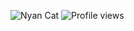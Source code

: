 ![Nyan Cat](https://upload.wikimedia.org/wikipedia/en/e/ed/Nyan_cat_250px_frame.PNG)
![Profile views](https://komarev.com/ghpvc/?username=eriis&color=E4BDD1)
